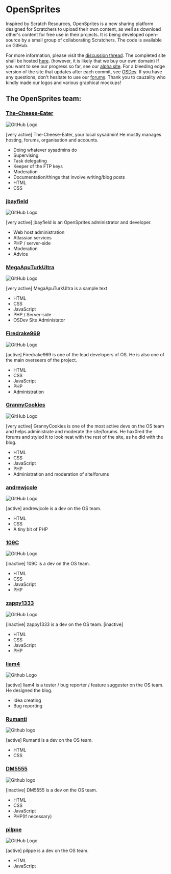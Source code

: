 # OpenSprites #
Inspired by Scratch Resources, OpenSprites is a new sharing platform designed for Scratchers to upload their own content, as well as download other's content for free use in their projects. It is being developed open-source by a small group of collaborating Scratchers. The code is available on GitHub.

For more information, please visit the [discussion thread](http://scratch.mit.edu/discuss/topic/85320/). The completed site shall be hosted [here](http://opensprites.gwiddle.co.uk/). (however, it is likely that we buy our own domain) If you want to see our progress so far, see our [alpha site](http://dev.opensprites.gwiddle.co.uk/). For a bleeding edge version of the site that updates after each commit, see [OSDev](http://osdev.aputurk.tk/index.php). If you have any questions, don't hesitate to use our [forums](http://opensprites.gwiddle.co.uk/forums/). Thank you to cauzality who kindly made our logos and various graphical mockups!

## The OpenSprites team: ##

### [The-Cheese-Eater](http://dev.opensprites.gwiddle.co.uk/users/1/) ###
![GitHub Logo](https://avatars0.githubusercontent.com/u/9347154?s=100)

[very active]
The-Cheese-Eater, your local sysadmin! He mostly manages hosting, forums, organisation and accounts.
 - Doing whatever sysadmins do
 - Supervising
 - Task delegating
 - Keeper of the FTP keys
 - Moderation
 - Documentation/things that involve writing/blog posts
 - HTML
 - CSS

### [jbayfield](https://github.com/jbayfield) ###
![GitHub Logo](https://avatars0.githubusercontent.com/u/10786277?s=100)

[very active]
jbayfield is an OpenSprites administrator and developer.
 - Web host administration
 - Atlassian services
 - PHP / server-side
 - Moderation
 - Advice

### [MegaApuTurkUltra](http://dev.opensprites.gwiddle.co.uk/users/6/) ###
![GitHub Logo](https://avatars0.githubusercontent.com/u/8547938?s=100)

[very active]
MegaApuTurkUltra is a sample text
 - HTML
 - CSS
 - JavaScript
 - PHP / Server-side
 - OSDev Site Administator

### [Firedrake969](https://github.com/Firedrake969) ###
![GitHub Logo](https://avatars3.githubusercontent.com/u/8008245?s=100)

[active]
Firedrake969 is one of the lead developers of OS. He is also one of the main overseers of the project.
 - HTML
 - CSS
 - JavaScript
 - PHP
 - Administration

### [GrannyCookies](http://dev.opensprites.gwiddle.co.uk/users/4/) ###
![GitHub Logo](https://avatars0.githubusercontent.com/u/9429556?s=100)

[very active]
GrannyCookies is one of the most active devs on the OS team and helps administrate and moderate the site/forums.
He hax0red the forums and styled it to look neat with the rest of the site, as he did with the blog.
 - HTML
 - CSS
 - JavaScript
 - PHP
 - Administration and moderation of site/forums

### [andrewjcole](http://dev.opensprites.gwiddle.co.uk/users/5/) ###
![GitHub Logo](https://avatars1.githubusercontent.com/u/10202163?s=100)

[active]
andrewjcole is a dev on the OS team. 
 - HTML
 - CSS
 - A tiny bit of PHP

### [109C](https://github.com/109C) ###
![GitHub Logo](https://avatars1.githubusercontent.com/u/9680886?s=100)

[inactive]
109C is a dev on the OS team.
 - HTML
 - CSS
 - JavaScript
 - PHP

### [zappy1333](https://github.com/zappy1333) ###
![GitHub Logo](https://avatars2.githubusercontent.com/u/10379486?s=100)

[inactive]
zappy1333 is a dev on the OS team.
[inactive]
 - HTML
 - CSS
 - JavaScript
 - PHP

### [liam4](https://github.com/liam4) ###
![Github Logo](https://avatars3.githubusercontent.com/u/9948030?s=100)

[active]
liam4 is a tester / bug reporter / feature suggester on the OS team. He designed the blog.
 - Idea creating
 - Bug reporting

### [Rumanti](http://dev.opensprites.gwiddle.co.uk/users/14/) ###
![Github logo](https://avatars1.githubusercontent.com/u/10893362?s=100)

[active]
Rumanti is a dev on the OS team.
 - HTML
 - CSS

### [DM5555](https://github.com/DM5555) ###
![Github logo](https://avatars2.githubusercontent.com/u/9368136?s=100)

[inactive]
DM5555 is a dev on the OS team.
 - HTML
 - CSS
 - JavaScript
 - PHP(If necessary)

### [pilppe](http://dev.opensprites.gwiddle.co.uk/users/8/) ###
![GitHub Logo](https://avatars2.githubusercontent.com/u/8099538?s=100)

[active]
pilppe is a dev on the OS team. 
 - HTML
 - JavaScript
